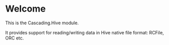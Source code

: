 # Welcome #

 This is the Cascading.Hive module.

 It provides support for reading/writing data in Hive native file format: RCFile, ORC etc.
